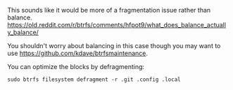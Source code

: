 This sounds like it would be more of a fragmentation issue rather than balance. https://old.reddit.com/r/btrfs/comments/hfpot9/what_does_balance_actually_balance/

You shouldn't worry about balancing in this case though you may want to use https://github.com/kdave/btrfsmaintenance. 

You can optimize the blocks by defragmenting:

    sudo btrfs filesystem defragment -r .git .config .local
